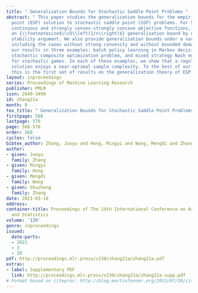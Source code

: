 ```yaml
---
title: " Generalization Bounds for Stochastic Saddle Point Problems "
abstract: " This paper studies the generalization bounds for the empirical saddle
  point (ESP) solution to stochastic saddle point (SSP) problems. For SSP with Lipschitz
  continuous and strongly convex-strongly concave objective functions, we establish
  an {\\footnotesize$\\cO\\left(1/n\\right)$} generalization bound by using a probabilistic
  stability argument. We also provide generalization bounds under a variety of assumptions,
  including the cases without strong convexity and without bounded domains. We illustrate
  our results in three examples: batch policy learning in Markov decision process,
  stochastic composite optimization problem, and mixed strategy Nash equilibrium estimation
  for stochastic games. In each of these examples, we show that a regularized ESP
  solution enjoys a near-optimal sample complexity. To the best of our knowledge,
  this is the first set of results on the generalization theory of ESP. "
layout: inproceedings
series: Proceedings of Machine Learning Research
publisher: PMLR
issn: 2640-3498
id: zhang21a
month: 0
tex_title: " Generalization Bounds for Stochastic Saddle Point Problems "
firstpage: 568
lastpage: 576
page: 568-576
order: 568
cycles: false
bibtex_author: Zhang, Junyu and Hong, Mingyi and Wang, Mengdi and Zhang, Shuzhong
author:
- given: Junyu
  family: Zhang
- given: Mingyi
  family: Hong
- given: Mengdi
  family: Wang
- given: Shuzhong
  family: Zhang
date: 2021-03-18
address: 
container-title: Proceedings of The 24th International Conference on Artificial Intelligence
  and Statistics
volume: '130'
genre: inproceedings
issued:
  date-parts:
  - 2021
  - 3
  - 18
pdf: http://proceedings.mlr.press/v130/zhang21a/zhang21a.pdf
extras:
- label: Supplementary PDF
  link: http://proceedings.mlr.press/v130/zhang21a/zhang21a-supp.pdf
# Format based on citeproc: http://blog.martinfenner.org/2013/07/30/citeproc-yaml-for-bibliographies/
---
```

